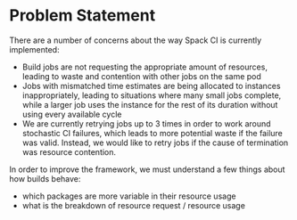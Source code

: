 # Problem Statement

There are a number of concerns about the way Spack CI is currently implemented:

- Build jobs are not requesting the appropriate amount of resources, leading to waste and contention with other jobs on the same pod
- Jobs with mismatched time estimates are being allocated to instances inappropriately, leading to situations where many small jobs complete, while a larger job uses the instance for the rest of its duration without using every available cycle
- We are currently retrying jobs up to 3 times in order to work around stochastic CI failures, which leads to more potential waste if the failure was valid. Instead, we would like to retry jobs if the cause of termination was resource contention.


In order to improve the framework, we must understand a few things about how builds behave:

- which packages are more variable in their resource usage
- what is the breakdown of resource request / resource usage

